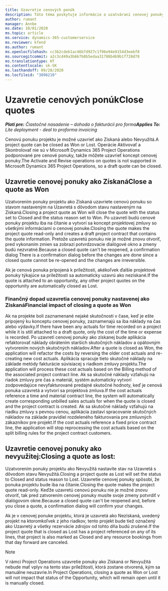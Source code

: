 ```yaml
---
title: Uzavretie cenových ponúk
description: Táto téma poskytuje informácie o uzatváraní cenovej ponuky v Project Operations.
author: rumant
manager: Annbe
ms.date: 10/01/2020
ms.topic: article
ms.service: dynamics-365-customerservice
ms.reviewer: kfend
ms.author: rumant
ms.openlocfilehash: cc3b2cdeb1ac46b7d927c1f96e94e9154d3eebf8
ms.sourcegitcommit: a2c3cd49a3b667b8b5edaa31788b4b9b1f728d78
ms.translationtype: HT
ms.contentlocale: sk-SK
ms.lasthandoff: 09/28/2020
ms.locfileid: "3896210"
---
```

# <a name="close-quotes"></a><span data-ttu-id="38174-103">Uzavretie cenových ponúk</span><span class="sxs-lookup"><span data-stu-id="38174-103">Close quotes</span></span> 

<span data-ttu-id="38174-104">_**Platí pre:** Čiastočné nasadenie – dohoda o fakturácii pro forma_</span><span class="sxs-lookup"><span data-stu-id="38174-104">_**Applies To:** Lite deployment - deal to proforma invoicing_</span></span>

<span data-ttu-id="38174-105">Cenovú ponuku projektu je možné uzavrieť ako Získaná alebo Nevyužitá.</span><span class="sxs-lookup"><span data-stu-id="38174-105">A project quote can be closed as Won or Lost.</span></span> <span data-ttu-id="38174-106">Operácie Aktivovať a Skontrolovať nie sú v Microsoft Dynamics 365 Project Operations podporované pre cenové ponuky, takže môžete uzavrieť koncept cenovej ponuky.</span><span class="sxs-lookup"><span data-stu-id="38174-106">The Activate and Revise operations on quotes is not supported in Microsoft Dynamics 365 Project Operations, so a draft quote can be closed.</span></span>

## <a name="close-a-quote-as-won"></a><span data-ttu-id="38174-107">Uzavretie cenovej ponuky ako Získaná</span><span class="sxs-lookup"><span data-stu-id="38174-107">Close a quote as Won</span></span>

<span data-ttu-id="38174-108">Uzatvorením ponuky projektu ako Získaná uzavriete cenovú ponuku so stavom nastaveným na Uzavretá s dôvodom stavu nastaveným na Získaná.</span><span class="sxs-lookup"><span data-stu-id="38174-108">Closing a project quote as Won will close the quote with the status set to Closed and the status reason set to Won.</span></span> <span data-ttu-id="38174-109">Po uzavretí budú cenové ponuky projektu iba na čítanie a vytvorí sa koncept projektovej zmluvy so všetkými informáciami o cenovej ponuke.</span><span class="sxs-lookup"><span data-stu-id="38174-109">Closing the quote makes the project quote read-only and creates a draft project contract that contains the quote information.</span></span> <span data-ttu-id="38174-110">Pretože uzavretú ponuku nie je možné znovu otvoriť, pred vykonaním zmien sa zobrazí potvrdzovacie dialógové okno a zmeny budú nezvratné.</span><span class="sxs-lookup"><span data-stu-id="38174-110">Because a closed quote can't be reopened, a confirmation dialog There is a confirmation dialog before the changes are done since a closed quote cannot be re-opened and the changes are irreversible.</span></span>

<span data-ttu-id="38174-111">Ak je cenová ponuka pripojená k príležitosti, akékoľvek ďalšie projektové ponuky týkajúce sa príležitosti sa automaticky uzavrú ako nezískané.</span><span class="sxs-lookup"><span data-stu-id="38174-111">If the quote is attached to an opportunity, any other project quotes on the opportunity are automatically closed as Lost.</span></span>

### <a name="financial-impact-of-closing-a-quote-as-won"></a><span data-ttu-id="38174-112">Finančný dopad uzavretia cenovej ponuky nastavenej ako Získaná</span><span class="sxs-lookup"><span data-stu-id="38174-112">Financial impact of closing a quote as Won</span></span>

<span data-ttu-id="38174-113">Ak na projekte boli zaznamenané nejaké skutočnosti v čase, keď je ešte pripojený ku konceptu cenovej ponuky, zaznamenajú sa iba náklady na čas alebo výdavky.</span><span class="sxs-lookup"><span data-stu-id="38174-113">If there have been any actuals for time recorded on a project while it is still attached to a draft quote, only the cost of the time or expense is recorded.</span></span> <span data-ttu-id="38174-114">Po uzavretí cenovej ponuky ako získanej bude aplikácia refaktorovať náklady obrátením starších skutočných nákladov a opätovným vytvorením nových skutočných nákladov.</span><span class="sxs-lookup"><span data-stu-id="38174-114">After a quote is closed as Won, the application will refactor the costs by reversing the older cost actuals and re-creating new cost actuals.</span></span> <span data-ttu-id="38174-115">Aplikácia spracuje tieto skutočné náklady na základe metódy fakturácie súvisiacej s riadkom zmluvy projektu.</span><span class="sxs-lookup"><span data-stu-id="38174-115">The application will process these cost actuals based on the Billing method of the associated project contract line.</span></span> <span data-ttu-id="38174-116">Ak sa skutočné náklady vzťahujú na riadok zmluvy pre čas a materiál, systém automaticky vytvorí zodpovedajúce nevyfakturované predajné skutočné hodnoty, keď je cenová ponuka uzavretá a vytvorí sa projektová zmluva.</span><span class="sxs-lookup"><span data-stu-id="38174-116">If the cost actuals reference a time and material contract line, the system will automatically create corresponding unbilled sales actuals for when the quote is closed and the project contract is created.</span></span> <span data-ttu-id="38174-117">Ak sa skutočné náklady vzťahujú na riadku zmluvy s pevnou cenou, aplikácia zastaví spracovanie skutočných nákladov na základe pravidiel rozdeleného fakturovania pre zmluvných zákazníkov pre projekt.</span><span class="sxs-lookup"><span data-stu-id="38174-117">If the cost actuals reference a fixed price contract line, the application will stop reprocessing the cost actuals based on the split billing rules for the project contract customers.</span></span>

## <a name="closing-a-quote-as-lost"></a><span data-ttu-id="38174-118">Uzavretie cenovej ponuky ako nevyužitej:</span><span class="sxs-lookup"><span data-stu-id="38174-118">Closing a quote as lost:</span></span>

<span data-ttu-id="38174-119">Uzatvorením ponuky projektu ako Nevyužitá nastavíte stav na Uzavretá s dôvodom stavu Nevyužitá.</span><span class="sxs-lookup"><span data-stu-id="38174-119">Closing a project quote as Lost will set the status to Closed and status reason to Lost.</span></span> <span data-ttu-id="38174-120">Uzavretie cenovej ponuky spôsobí, že ponuka projektu bude iba na čítanie.</span><span class="sxs-lookup"><span data-stu-id="38174-120">Closing the quote makes the project quote read-only.</span></span> <span data-ttu-id="38174-121">Keďže uzavretú cenovú ponuku nie je možné znovu otvoriť, tak pred zatvorením cenovej ponuky musíte svoje zmeny potvrdiť v dialógovom okne.</span><span class="sxs-lookup"><span data-stu-id="38174-121">Because a closed quote can't be reopened and, before you close a quote, a confirmation dialog will confirm your changes.</span></span>

<span data-ttu-id="38174-122">Ak je v cenovej ponuke projektu, ktorá je uzavretá ako Nezískaná, uvedený projekt na ktoromkoľvek z jeho riadkov, tento projekt bude tiež označený ako Uzavretý a všetky rezervácie zdrojov od tohto dňa budú zrušené.</span><span class="sxs-lookup"><span data-stu-id="38174-122">If the project quote that is closed as Lost has a project referenced on any of its lines, that project is also marked as Closed and any resource bookings from that day forward are canceled.</span></span>

> [!NOTE]
> <span data-ttu-id="38174-123">V rámci Project Operations uzavretie ponuky ako Získaná or Nevyužitá nebude mať vplyv na tento stav príležitosti, ktorá zostane otvorená, kým sa manuálne neuzavrie.</span><span class="sxs-lookup"><span data-stu-id="38174-123">In Project Operations, closing a quote as Won or Lost will not impact that status of the Opportunity, which will remain open until it is manually closed.</span></span>
